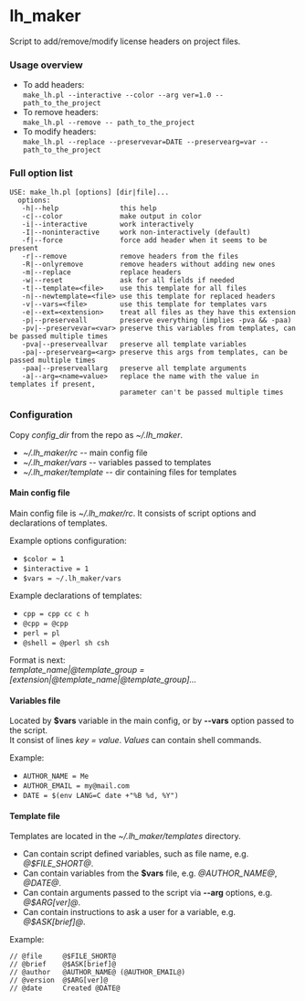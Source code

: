 lh_maker
========

Script to add/remove/modify license headers on project files.

### Usage overview ###

+ To add headers:  
`make_lh.pl --interactive --color --arg ver=1.0 -- path_to_the_project`
+ To remove headers:  
`make_lh.pl --remove -- path_to_the_project`
+ To modify headers:  
`make_lh.pl --replace --preservevar=DATE --preservearg=var -- path_to_the_project`

### Full option list ###

    USE: make_lh.pl [options] [dir|file]...  
      options:  
       -h|--help               this help  
       -c|--color              make output in color  
       -i|--interactive        work interactively  
       -I|--noninteractive     work non-interactively (default)  
       -f|--force              force add header when it seems to be present  
       -r|--remove             remove headers from the files  
       -R|--onlyremove         remove headers without adding new ones  
       -m|--replace            replace headers  
       -w|--reset              ask for all fields if needed  
       -t|--template=<file>    use this template for all files  
       -n|--newtemplate=<file> use this template for replaced headers  
       -v|--vars=<file>        use this template for templates vars  
       -e|--ext=<extension>    treat all files as they have this extension  
       -p|--preserveall        preserve everything (implies -pva && -paa)  
       -pv|--preservevar=<var> preserve this variables from templates, can be passed multiple times  
       -pva|--preserveallvar   preserve all template variables  
       -pa|--preservearg=<arg> preserve this args from templates, can be passed multiple times  
       -paa|--preserveallarg   preserve all template arguments  
       -a|--arg=<name=value>   replace the name with the value in templates if present,
                               parameter can't be passed multiple times

### Configuration ###

Copy *config_dir* from the repo as *~/.lh_maker*.

* *~/.lh_maker/rc*        --  main config file
* *~/.lh_maker/vars*      --  variables passed to templates
* *~/.lh_maker/template*  --  dir containing files for templates

#### Main config file ####

Main config file is *~/.lh_maker/rc*. It consists of script options and declarations of templates.

Example options configuration:
- `$color = 1`
- `$interactive = 1`
- `$vars = ~/.lh_maker/vars`

Example declarations of templates:
- `cpp = cpp cc c h`
- `@cpp = @cpp`
- `perl = pl`
- `@shell = @perl sh csh`

Format is next:  
_template_name|@template_group = [extension|@template_name|@template_group]..._

#### Variables file ####

Located by **$vars** variable in the main config, or by **--vars** option passed to the script.  
It consist of lines *key = value*. *Values* can contain shell commands.

Example:
- `AUTHOR_NAME = Me`
- `AUTHOR_EMAIL = my@mail.com`
- `DATE = $(env LANG=C date +"%B %d, %Y")`

#### Template file ####

Templates are located in the *~/.lh_maker/templates* directory.
- Can contain script defined variables, such as file name, e.g. *@$FILE_SHORT@*.
- Can contain variables from the **$vars** file, e.g. *@AUTHOR_NAME@*, *@DATE@*.
- Can contain arguments passed to the script via **--arg** options, e.g. *@$ARG[ver]@*.
- Can contain instructions to ask a user for a variable, e.g. *@$ASK[brief]@*.

Example:

    // @file     @$FILE_SHORT@  
    // @brief    @$ASK[brief]@  
    // @author   @AUTHOR_NAME@ (@AUTHOR_EMAIL@)  
    // @version  @$ARG[ver]@  
    // @date     Created @DATE@


